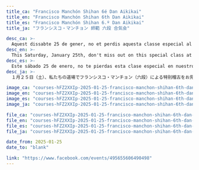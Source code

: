 ```yaml
---
title_ca: "Francisco Manchón Shihan 6é Dan Aikikai"
title_en: "Francisco Manchón Shihan 6th Dan Aikikai"
title_es: "Francisco Manchón Shihan 6.º Dan Aikikai"
title_ja: "フランシスコ・マンチョン 師範 六段 合気会"

desc_ca: >-
  Aquest dissabte 25 de gener, no et perdis aquesta classe especial al nostre dojo amb Francisco Manchón, 6è Dan Aikikai.<br><br>Aquesta sessió està oberta a tothom que vulgui participar. No t’ho perdis!<br><br>T’hi esperem!
desc_en: >-
  This Saturday, January 25th, don't miss out on this special class at our dojo with Francisco Manchón, 6th Dan Aikikai.<br><br>This session is open to everyone who wants to participate. Don't miss it!<br><br>We look forward to seeing you there!
desc_es: >-
  Este sábado 25 de enero, no te pierdas esta clase especial en nuestro dojo con Francisco Manchón, 6º Dan Aikikai.<br><br>Esta sesión está abierta a todos los que quieran participar. ¡No te lo pierdas!<br><br>¡Te esperamos!
desc_ja: >-
  １月２５日（土）、私たちの道場でフランシスコ・マンチョン（六段）による特別稽古をお見逃しなく！<br><br>このセッションは参加希望の方すべてに開放されています。お見逃しなく！<br><br>お待ちしています！

image_ca: "courses-hFZ2XXIp-2025-01-25-francisco-manchon-shihan-6th-dan-ca"
image_en: "courses-hFZ2XXIp-2025-01-25-francisco-manchon-shihan-6th-dan-ca"
image_es: "courses-hFZ2XXIp-2025-01-25-francisco-manchon-shihan-6th-dan-ca"
image_ja: "courses-hFZ2XXIp-2025-01-25-francisco-manchon-shihan-6th-dan-ca"

file_ca: "courses-hFZ2XXIp-2025-01-25-francisco-manchon-shihan-6th-dan-ca.pdf"
file_en: "courses-hFZ2XXIp-2025-01-25-francisco-manchon-shihan-6th-dan-ca.pdf"
file_es: "courses-hFZ2XXIp-2025-01-25-francisco-manchon-shihan-6th-dan-ca.pdf"
file_ja: "courses-hFZ2XXIp-2025-01-25-francisco-manchon-shihan-6th-dan-ca.pdf"

date_from: 2025-01-25
date_to: "blank"

link: "https://www.facebook.com/events/495655606490498"
---
```

